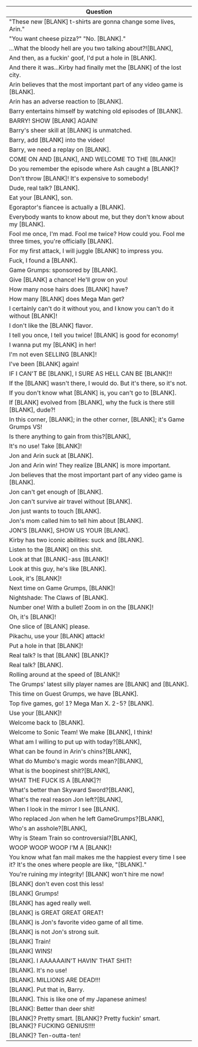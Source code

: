 Question |
--- |
"These new [BLANK] t-shirts are gonna change some lives, Arin." |
"You want cheese pizza?" "No. [BLANK]." |
...What the bloody hell are you two talking about?![BLANK], |
And then, as a fuckin' goof, I'd put a hole in [BLANK]. |
And there it was...Kirby had finally met the [BLANK] of the lost city. |
Arin believes that the most important part of any video game is [BLANK]. |
Arin has an adverse reaction to [BLANK]. |
Barry entertains himself by watching old episodes of [BLANK]. |
BARRY! SHOW [BLANK] AGAIN! |
Barry's sheer skill at [BLANK] is unmatched. |
Barry, add [BLANK] into the video! |
Barry, we need a replay on [BLANK]. |
COME ON AND [BLANK], AND WELCOME TO THE [BLANK]! |
Do you remember the episode where Ash caught a [BLANK]? |
Don't throw [BLANK]! It's expensive to somebody! |
Dude, real talk? [BLANK]. |
Eat your [BLANK], son. |
Egoraptor's fiancee is actually a [BLANK]. |
Everybody wants to know about me, but they don't know about my [BLANK]. |
Fool me once, I'm mad. Fool me twice? How could you. Fool me three times, you're officially [BLANK]. |
For my first attack, I will juggle [BLANK] to impress you. |
Fuck, I found a [BLANK]. |
Game Grumps: sponsored by [BLANK]. |
Give [BLANK] a chance! He'll grow on you! |
How many nose hairs does [BLANK] have? |
How many [BLANK] does Mega Man get? |
I certainly can't do it without you, and I know you can't do it without [BLANK]! |
I don't like the [BLANK] flavor. |
I tell you once, I tell you twice! [BLANK] is good for economy! |
I wanna put my [BLANK] in her! |
I'm not even SELLING [BLANK]! |
I've been [BLANK] again! |
IF I CAN'T BE [BLANK], I SURE AS HELL CAN BE [BLANK]!! |
If the [BLANK] wasn't there, I would do. But it's there, so it's not. |
If you don't know what [BLANK] is, you can't go to [BLANK]. |
If [BLANK] evolved from [BLANK], why the fuck is there still [BLANK], dude?! |
In this corner, [BLANK]; in the other corner, [BLANK]; it's Game Grumps VS! |
Is there anything to gain from this?[BLANK], |
It's no use! Take [BLANK]! |
Jon and Arin suck at [BLANK]. |
Jon and Arin win! They realize [BLANK] is more important. |
Jon believes that the most important part of any video game is [BLANK]. |
Jon can't get enough of [BLANK]. |
Jon can't survive air travel without [BLANK]. |
Jon just wants to touch [BLANK]. |
Jon's mom called him to tell him about [BLANK]. |
JON'S [BLANK], SHOW US YOUR [BLANK]. |
Kirby has two iconic abilities: suck and [BLANK]. |
Listen to the [BLANK] on this shit. |
Look at that [BLANK]-ass [BLANK]! |
Look at this guy, he's like [BLANK]. |
Look, it's [BLANK]! |
Next time on Game Grumps, [BLANK]! |
Nightshade: The Claws of [BLANK]. |
Number one! With a bullet! Zoom in on the [BLANK]! |
Oh, it's [BLANK]! |
One slice of [BLANK] please. |
Pikachu, use your [BLANK] attack! |
Put a hole in that [BLANK]! |
Real talk? Is that [BLANK] [BLANK]? |
Real talk? [BLANK]. |
Rolling around at the speed of [BLANK]! |
The Grumps' latest silly player names are [BLANK] and [BLANK]. |
This time on Guest Grumps, we have [BLANK]. |
Top five games, go! 1? Mega Man X. 2-5? [BLANK]. |
Use your [BLANK]! |
Welcome back to [BLANK]. |
Welcome to Sonic Team! We make [BLANK], I think! |
What am I willing to put up with today?[BLANK], |
What can be found in Arin's chins?[BLANK], |
What do Mumbo's magic words mean?[BLANK], |
What is the boopinest shit?[BLANK], |
WHAT THE FUCK IS A [BLANK]?! |
What's better than Skyward Sword?[BLANK], |
What's the real reason Jon left?[BLANK], |
When I look in the mirror I see [BLANK]. |
Who replaced Jon when he left GameGrumps?[BLANK], |
Who's an asshole?[BLANK], |
Why is Steam Train so controversial?[BLANK], |
WOOP WOOP WOOP I'M A [BLANK]! |
You know what fan mail makes me the happiest every time I see it? It's the ones where people are like, "[BLANK]." |
You're ruining my integrity! [BLANK] won't hire me now! |
[BLANK] don't even cost this less! |
[BLANK] Grumps! |
[BLANK] has aged really well. |
[BLANK] is GREAT GREAT GREAT! |
[BLANK] is Jon's favorite video game of all time. |
[BLANK] is not Jon's strong suit. |
[BLANK] Train! |
[BLANK] WINS! |
[BLANK]. I AAAAAAIN'T HAVIN' THAT SHIT! |
[BLANK]. It's no use! |
[BLANK]. MILLIONS ARE DEAD!!! |
[BLANK]. Put that in, Barry. |
[BLANK]. This is like one of my Japanese animes! |
[BLANK]: Better than deer shit! |
[BLANK]? Pretty smart. [BLANK]? Pretty fuckin' smart. [BLANK]? FUCKING GENIUS!!!! |
[BLANK]? Ten-outta-ten! |
